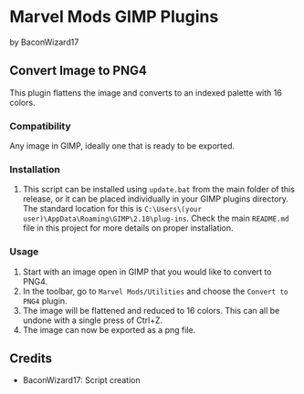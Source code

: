 # Marvel Mods GIMP Plugins
by BaconWizard17
## Convert Image to PNG4
This plugin flattens the image and converts to an indexed palette with 16 colors.

### Compatibility
Any image in GIMP, ideally one that is ready to be exported. 

### Installation
 1. This script can be installed using `update.bat` from the main folder of this release, or it can be placed individually in your GIMP plugins directory. The standard location for this is `C:\Users\(your user)\AppData\Roaming\GIMP\2.10\plug-ins`. Check the main `README.md` file in this project for more details on proper installation.

### Usage
1. Start with an image open in GIMP that you would like to convert to PNG4.
2. In the toolbar, go to `Marvel Mods/Utilities` and choose the `Convert to PNG4` plugin.
3. The image will be flattened and reduced to 16 colors. This can all be undone with a single press of Ctrl+Z.
4. The image can now be exported as a png file.

## Credits
- BaconWizard17: Script creation
